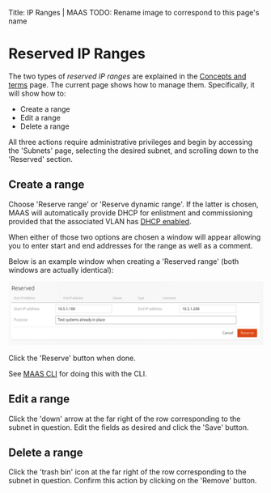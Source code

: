 Title: IP Ranges | MAAS
TODO:  Rename image to correspond to this page's name


# Reserved IP Ranges

The two types of *reserved IP ranges* are explained in the
[Concepts and terms][concepts-ipranges] page. The current page shows how to
manage them. Specifically, it will show how to:

- Create a range
- Edit a range
- Delete a range

All three actions require administrative privileges and begin by accessing the
'Subnets' page, selecting the desired subnet, and scrolling down to the
'Reserved' section.


## Create a range

Choose 'Reserve range' or 'Reserve dynamic range'. If the latter is chosen,
MAAS will automatically provide DHCP for enlistment and commissioning provided
that the associated VLAN has [DHCP enabled](installconfig-network-dhcp.md).

When either of those two options are chosen a window will appear allowing you
to enter start and end addresses for the range as well as a comment.

Below is an example window when creating a 'Reserved range' (both windows are
actually identical):

![reserved IP range](../media/installconfig-network-static_image-reserved-range.png)

Click the 'Reserve' button when done.

See [MAAS CLI](manage-cli-common.md#create-a-reserved-ip-range) for doing this
with the CLI.


## Edit a range

Click the 'down' arrow at the far right of the row corresponding to the subnet
in question. Edit the fields as desired and click the 'Save' button.


## Delete a range

Click the 'trash bin' icon at the far right of the row corresponding to the
subnet in question. Confirm this action by clicking on the 'Remove' button.


<!-- LINKS -->

[concepts-ipranges]: intro-concepts.md#ip-ranges
